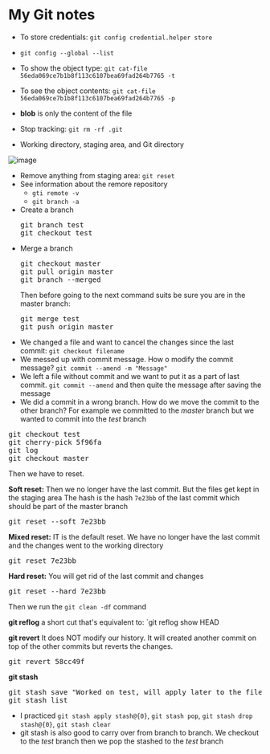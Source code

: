 # My Git notes
* To store credentials: `git config credential.helper store`
* `git config --global --list`
* To show the object type: `git cat-file 56eda069ce7b1b8f113c6107bea69fad264b7765 -t`
* To see the object contents: `git cat-file 56eda069ce7b1b8f113c6107bea69fad264b7765 -p`
* **blob** is only the content of the file
* Stop tracking: `git rm -rf .git`

* Working directory, staging area, and Git directory

![image](https://user-images.githubusercontent.com/31813625/33519789-d976c7b0-d77b-11e7-9799-c7521a5fa353.png)

* Remove anything from staging area: `git reset`
* See information about the remore repository
  * `gti remote -v`
  * `git branch -a`
* Create a branch
  <pre>
  git branch test
  git checkout test
  </pre>
* Merge a branch
  <pre>
  git checkout master
  git pull origin master
  git branch --merged
  </pre>
  Then before going to the next command suits be sure you are in the master branch:
  <pre>
  git merge test
  git push origin master
  </pre>    
* We changed a file and want to cancel the changes since the last commit: `git checkout filename`
* We messed up with commit message. How o modify the commit message? `git commit --amend -m "Message"`
* We left a file without commit and we want to put it as a part of last commit. `git commit --amend`
and then quite the message after saving the message
* We did a commit in a wrong branch. How do we move the commit to the other branch?
For example we committed to the *master* branch but we wanted to commit into the *test* branch
<pre>
git checkout test
git cherry-pick 5f96fa 
git log
git checkout master
</pre>
Then we have to reset.

**Soft reset:** Then we no longer have the last commit. But the files get kept in the staging area
The hash is the hash `7e23bb` of the last commit which should be part of the master branch
<pre>
git reset --soft 7e23bb  
</pre>
**Mixed reset:** IT is the default reset. We have no longer have the last commit and the changes went to the working directory
<pre>
git reset 7e23bb
</pre>
**Hard reset:** You will get rid of the last commit and changes
<pre>
git reset --hard 7e23bb
</pre>
Then we run the `git clean -df` command

**git reflog**
a short cut that's equivalent to: `git reflog show HEAD

**git revert**
It does NOT modify our history. It will created another commit on top of the other commits
but reverts the changes.
<pre>
git revert 58cc49f
</pre>

**git stash**
<pre>
git stash save "Worked on test, will apply later to the file"
git stash list
</pre>
* I practiced `git stash apply stash@{0}`, `git stash pop`, `git stash drop stash@{0}`, `git stash clear`
* git stash is also good to carry over from branch to branch. We checkout to the *test* branch
then we pop the stashed to the *test* branch
